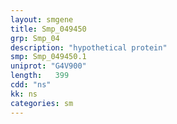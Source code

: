 ```yaml
---
layout: smgene
title: Smp_049450
grp: Smp_04
description: "hypothetical protein"
smp: Smp_049450.1
uniprot: "G4V900"
length:   399
cdd: "ns"
kk: ns
categories: sm
---
```

